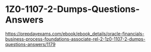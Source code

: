 # 1Z0-1107-2-Dumps-Questions-Answers
https://prepdayexams.com/ebook/ebook_details/oracle-financials-business-process-foundations-associate-rel-2-1z0-1107-2-dumps-questions-answers/1179
